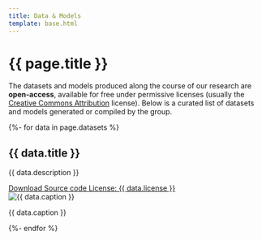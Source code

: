 ```yaml
---
title: Data & Models
template: base.html
---
```


# {{ page.title }}

<p class="lead">
The datasets and models produced along the course of our research are
<strong>open-access</strong>, available for free under permissive licenses
(usually the
<a href="https://creativecommons.org/licenses/by/4.0/">Creative Commons Attribution</a>
license).
Below is a curated list of datasets and models generated or compiled by the
group.
</p>

{%- for data in page.datasets %}
  <div class="row mt-5 gy-5 gx-5">
  <div class="col-md-7">
    <h2>{{ data.title }}</h2>
    <p>{{ data.description }}</p>
    <a class="btn btn-primary mb-2 me-3" target="_blank" href="https://doi.org/{{ data.doi }}">
      <i class="fa fa-download me-1"></i> Download
    </a>
    <a class="btn btn-outline-primary mb-2 me-3" target="_blank" href="https://github.com/{{ data.repository }}">
      <i class="fab fa-github me-1"></i> Source code
    </a>
    <a target="_blank" class="btn btn-outline-primary mb-2 me-2" href="{{ data.license_url }}">
      <i class="fa fa-gavel me-1"></i> License: {{ data.license }}
    </a>
  </div>
  <div class="col-md-5 {{ loop.cycle('', 'order-md-first') }}">
    <img src="{{ data.image }}" alt="{{ data.caption }}">
    <p class="fs-6 text-muted text-center mt-2">{{ data.caption }}</p>
  </div>
  </div>
{%- endfor %}
